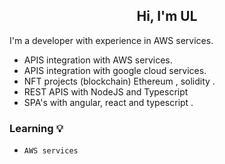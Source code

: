 
<h2 align="center">Hi, I'm UL</h2>

<p>
I'm a developer with experience in AWS services.
<ul>
 <li> APIS integration with AWS services. </li>
 <li> APIS integration with google cloud services. </li>
 <li> NFT projects (blockchain) Ethereum , solidity .  </li>
 <li> REST APIS with NodeJS and Typescript  </li>
 <li> SPA's with angular, react and typescript . </li>
</ul>


### Learning 💡
 - `AWS services` 
 
</p>
<div>

               







